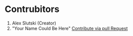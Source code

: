 # Contrubitors

1. Alex Slutski (Creator)
2. "Your Name Could Be Here" [Contribute via pull Request](CONTRIBUTING.md)
